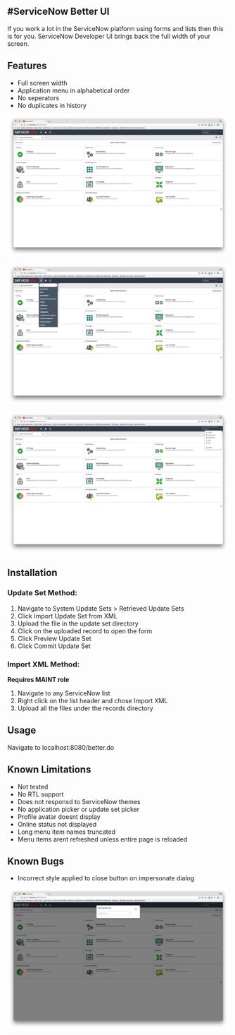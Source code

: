 #ServiceNow Better UI
---

If you work a lot in the ServiceNow platform using forms and lists then this is for you. ServiceNow Developer UI brings back the full width of your screen.

## Features
- Full screen width
- Application menu in alphabetical order 
- No seperators
- No duplicates in history

![Image of Homepage](./images/home.png)

![Image of Application Menu](./images/app-menu.png)

![Image of User Profile Menu](./images/profile-menu.png)

## Installation
### Update Set Method:
1. Navigate to System Update Sets > Retrieved Update Sets
2. Click Import Update Set from XML
3. Upload the file in the update set directory
4. Click on the uploaded record to open the form
5. Click Preview Update Set
6. Click Commit Update Set

### Import XML Method:
**Requires MAINT role**

1. Navigate to any ServiceNow list
2. Right click on the list header and chose Import XML
3. Upload all the files under the records directory

## Usage
Navigate to localhost:8080/better.do

## Known Limitations
- Not tested
- No RTL support
- Does not responsd to ServiceNow themes
- No application picker or update set picker
- Profile avatar doesnt display
- Online status not displayed
- Long menu item names truncated
- Menu items arent refreshed unless entire page is reloaded

## Known Bugs
- Incorrect style applied to close button on impersonate dialog

![Image of Impersonate Dialog](./images/button.png)